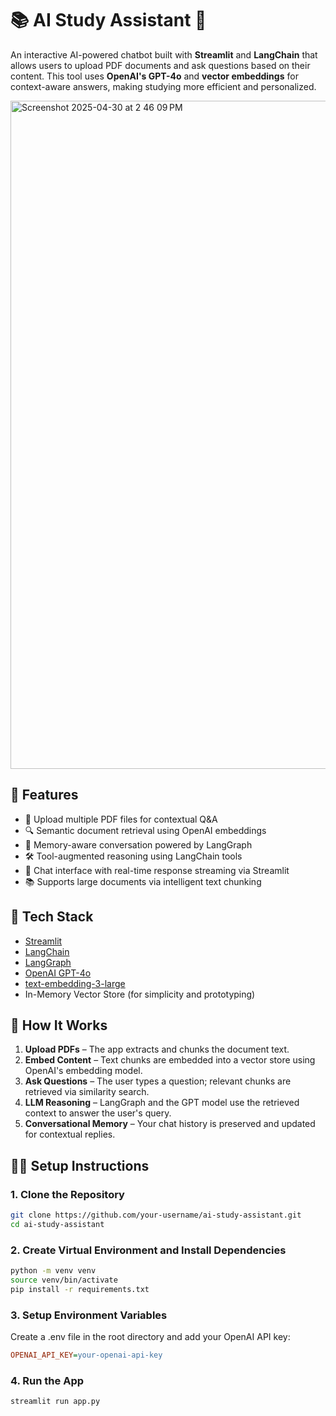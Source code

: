 # 📚 AI Study Assistant 🤖

An interactive AI-powered chatbot built with **Streamlit** and **LangChain** that allows users to upload PDF documents and ask questions based on their content. This tool uses **OpenAI's GPT-4o** and **vector embeddings** for context-aware answers, making studying more efficient and personalized.

<img width="1069" alt="Screenshot 2025-04-30 at 2 46 09 PM" src="https://github.com/user-attachments/assets/1d78b46c-a2b2-4a68-bb18-e4a720034a1c" />

## 🚀 Features

- 📄 Upload multiple PDF files for contextual Q&A
- 🔍 Semantic document retrieval using OpenAI embeddings
- 🧠 Memory-aware conversation powered by LangGraph
- 🛠️ Tool-augmented reasoning using LangChain tools
- 💬 Chat interface with real-time response streaming via Streamlit
- 📚 Supports large documents via intelligent text chunking

## 🧰 Tech Stack

- [Streamlit](https://streamlit.io/)
- [LangChain](https://www.langchain.com/)
- [LangGraph](https://www.langgraph.dev/)
- [OpenAI GPT-4o](https://platform.openai.com/docs/models/gpt-4)
- [text-embedding-3-large](https://platform.openai.com/docs/guides/embeddings)
- In-Memory Vector Store (for simplicity and prototyping)

## 📝 How It Works

1. **Upload PDFs** – The app extracts and chunks the document text.  
2. **Embed Content** – Text chunks are embedded into a vector store using OpenAI's embedding model.  
3. **Ask Questions** – The user types a question; relevant chunks are retrieved via similarity search.  
4. **LLM Reasoning** – LangGraph and the GPT model use the retrieved context to answer the user's query.  
5. **Conversational Memory** – Your chat history is preserved and updated for contextual replies.

## 🧑‍💻 Setup Instructions

### 1. Clone the Repository

```bash
git clone https://github.com/your-username/ai-study-assistant.git
cd ai-study-assistant
```
### 2. Create Virtual Environment and Install Dependencies

```bash
python -m venv venv
source venv/bin/activate
pip install -r requirements.txt
```
### 3. Setup Environment Variables

Create a .env file in the root directory and add your OpenAI API key:

```ini
OPENAI_API_KEY=your-openai-api-key
```
### 4. Run the App

```bash
streamlit run app.py
```
